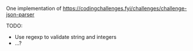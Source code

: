 One implementation of https://codingchallenges.fyi/challenges/challenge-json-parser

TODO:
* Use regexp to validate string and integers
* ...?
